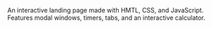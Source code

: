An interactive landing page made with HMTL, CSS, and JavaScript. Features modal windows, timers, tabs, and an interactive calculator.
